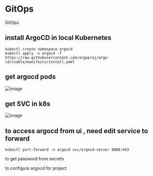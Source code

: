 # GitOps
GitOps
## install ArgoCD in local Kubernetes 
```
kubectl create namespace argocd
kubectl apply -n argocd -f https://raw.githubusercontent.com/argoproj/argo-cd/stable/manifests/install.yaml
```
## get argocd pods
![image](https://github.com/mahmoudmohamed22/GitOps/assets/47304558/23d6863a-96fe-43ec-8859-5596329bd6f5)

## get SVC in k8s
![image](https://github.com/mahmoudmohamed22/GitOps/assets/47304558/23c7311a-4c0c-47c3-a125-ab75d4910abb)

## to access argocd  from ui , need edit service to forward 
```
kubectl port-forward -n argocd svc/argocd-server 8080:443
```

to get password from secrets 

to configure argocd for project 
